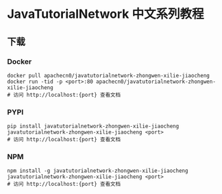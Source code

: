 # JavaTutorialNetwork 中文系列教程

## 下载

### Docker

```
docker pull apachecn0/javatutorialnetwork-zhongwen-xilie-jiaocheng
docker run -tid -p <port>:80 apachecn0/javatutorialnetwork-zhongwen-xilie-jiaocheng
# 访问 http://localhost:{port} 查看文档
```

### PYPI

```
pip install javatutorialnetwork-zhongwen-xilie-jiaocheng
javatutorialnetwork-zhongwen-xilie-jiaocheng <port>
# 访问 http://localhost:{port} 查看文档
```

### NPM

```
npm install -g javatutorialnetwork-zhongwen-xilie-jiaocheng
javatutorialnetwork-zhongwen-xilie-jiaocheng <port>
# 访问 http://localhost:{port} 查看文档
```